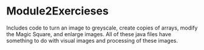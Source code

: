 # Module2Exercieses
Includes code to turn an image to greyscale, create copies of arrays, modify the Magic Square, and enlarge images. All of these java files have something to do with visual images and processing of these images. 
